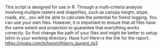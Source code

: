 This script is designed for use in R. Through a multi-criteria analysis involving multiple rasters and shapefiles, such as canopy height, slope, roads, etc., you will be able to calculate the potential for forest logging.
You can use your own files. However, it is important to ensure that all files have the same extent and projection to guarantee that everything works correctly.
So first change the path of your files and might be better to setup tehm in your working directory.
Have fun! Here<s the link for the report: https://rpubs.com/tofunori/thierry_laurent_tp3
